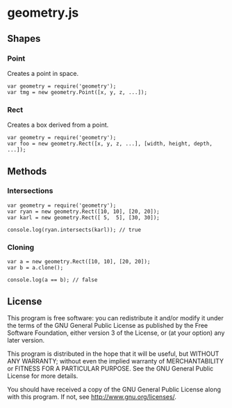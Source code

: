 geometry.js
===========

Shapes
------

### Point

Creates a point in space.

    var geometry = require('geometry');
    var tmg = new geometry.Point([x, y, z, ...]);

### Rect

Creates a box derived from a point.

    var geometry = require('geometry');
    var foo = new geometry.Rect([x, y, z, ...], [width, height, depth, ...]); 

Methods
-------

### Intersections

    var geometry = require('geometry');
    var ryan = new geometry.Rect([10, 10], [20, 20]);
    var karl = new geometry.Rect([ 5,  5], [30, 30]);

    console.log(ryan.intersects(karl)); // true

### Cloning

    var a = new geometry.Rect([10, 10], [20, 20]);
    var b = a.clone();
    
    console.log(a == b); // false

License
-------

This program is free software: you can redistribute it and/or modify
it under the terms of the GNU General Public License as published by
the Free Software Foundation, either version 3 of the License, or
(at your option) any later version.

This program is distributed in the hope that it will be useful,
but WITHOUT ANY WARRANTY; without even the implied warranty of
MERCHANTABILITY or FITNESS FOR A PARTICULAR PURPOSE.  See the
GNU General Public License for more details.

You should have received a copy of the GNU General Public License
along with this program.  If not, see <http://www.gnu.org/licenses/>.

